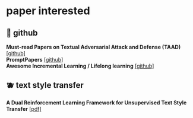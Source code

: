 # paper interested

## 🍡 github
**Must-read Papers on Textual Adversarial Attack and Defense (TAAD)**
[[github]](https://github.com/thunlp/TAADpapers) <br>
**PromptPapers**
[[github]](https://github.com/thunlp/PromptPapers) <br>
**Awesome Incremental Learning / Lifelong learning**
[[github]](https://github.com/xialeiliu/Awesome-Incremental-Learning)

## 🫐 text style transfer

**A Dual Reinforcement Learning Framework for Unsupervised Text Style Transfer**
[[pdf]](https://export.arxiv.org/pdf/1905.10060)

